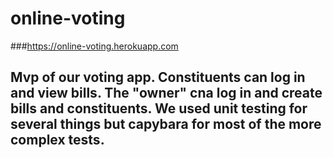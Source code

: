 # online-voting

###https://online-voting.herokuapp.com
## Mvp of our voting app. Constituents can log in and view bills. The "owner" cna log in and create bills and constituents. We used unit testing for several things but capybara for most of the more complex tests. 
